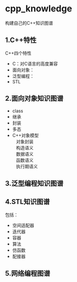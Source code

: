 # cpp_knowledge
构建自己的C++知识图谱
## 1.C++特性
C++四个特性<br>
* C：对C语言的高度兼容
* 面向对象：
* 泛型编程：
* STL

## 2.面向对象知识图谱
* class
* 继承
* 封装
* 多态
* C++对象模型<br>
    对象封装<br>
    构造语义<br>
    数据语义<br>
    函数语义<br>
    执行期语义<br>
## 3.泛型编程知识图谱
## 4.STL知识图谱
包括：<br>
* 空间适配器
* 迭代器
* 容器
* 算法
* 仿函数
* 配接器
## 5.网络编程图谱
